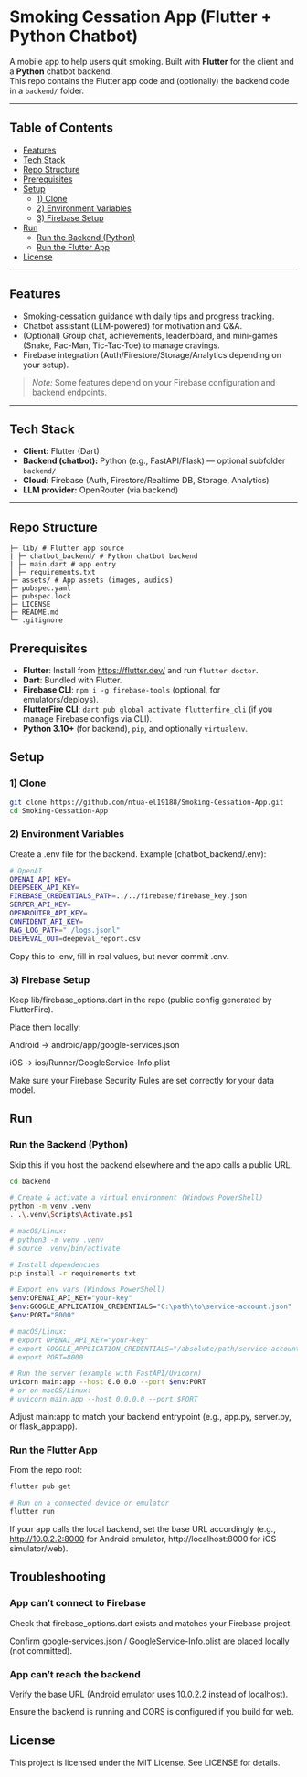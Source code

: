 # Smoking Cessation App (Flutter + Python Chatbot)

A mobile app to help users quit smoking. Built with **Flutter** for the client and a **Python** chatbot backend.  
This repo contains the Flutter app code and (optionally) the backend code in a `backend/` folder.

---

## Table of Contents
- [Features](#features)
- [Tech Stack](#tech-stack)
- [Repo Structure](#repo-structure)
- [Prerequisites](#prerequisites)
- [Setup](#setup)
  - [1) Clone](#1-clone)
  - [2) Environment Variables](#2-environment-variables)
  - [3) Firebase Setup](#3-firebase-setup)
- [Run](#run)
  - [Run the Backend (Python)](#run-the-backend-python)
  - [Run the Flutter App](#run-the-flutter-app)
- [License](#license)

---

## Features
- Smoking-cessation guidance with daily tips and progress tracking.
- Chatbot assistant (LLM-powered) for motivation and Q&A.
- (Optional) Group chat, achievements, leaderboard, and mini-games (Snake, Pac-Man, Tic-Tac-Toe) to manage cravings.
- Firebase integration (Auth/Firestore/Storage/Analytics depending on your setup).

> _Note:_ Some features depend on your Firebase configuration and backend endpoints.

---

## Tech Stack
- **Client:** Flutter (Dart)
- **Backend (chatbot):** Python (e.g., FastAPI/Flask) — optional subfolder `backend/`
- **Cloud:** Firebase (Auth, Firestore/Realtime DB, Storage, Analytics)
- **LLM provider:** OpenRouter (via backend)

---

## Repo Structure
```
├─ lib/ # Flutter app source
| ├─ chatbot_backend/ # Python chatbot backend 
| ├─ main.dart # app entry
│ ├─ requirements.txt
├─ assets/ # App assets (images, audios)
├─ pubspec.yaml
├─ pubspec.lock
├─ LICENSE
├─ README.md
└─ .gitignore
```

## Prerequisites
- **Flutter**: Install from https://flutter.dev/ and run `flutter doctor`.
- **Dart**: Bundled with Flutter.
- **Firebase CLI**: `npm i -g firebase-tools` (optional, for emulators/deploys).
- **FlutterFire CLI**: `dart pub global activate flutterfire_cli` (if you manage Firebase configs via CLI).
- **Python 3.10+** (for backend), `pip`, and optionally `virtualenv`.


## Setup

### 1) Clone
```bash
git clone https://github.com/ntua-el19188/Smoking-Cessation-App.git
cd Smoking-Cessation-App
```
### 2) Environment Variables
Create a .env file for the backend. Example (chatbot_backend/.env):

```bash
# OpenAI
OPENAI_API_KEY=
DEEPSEEK_API_KEY=
FIREBASE_CREDENTIALS_PATH=../../firebase/firebase_key.json
SERPER_API_KEY=
OPENROUTER_API_KEY=
CONFIDENT_API_KEY=
RAG_LOG_PATH="./logs.jsonl"
DEEPEVAL_OUT=deepeval_report.csv
```
Copy this to .env, fill in real values, but never commit .env.

### 3) Firebase Setup
Keep lib/firebase_options.dart in the repo (public config generated by FlutterFire).

Place them locally:

Android → android/app/google-services.json

iOS → ios/Runner/GoogleService-Info.plist

Make sure your Firebase Security Rules are set correctly for your data model.

## Run
### Run the Backend (Python)
Skip this if you host the backend elsewhere and the app calls a public URL.

```bash
cd backend

# Create & activate a virtual environment (Windows PowerShell)
python -m venv .venv
. .\.venv\Scripts\Activate.ps1

# macOS/Linux:
# python3 -m venv .venv
# source .venv/bin/activate

# Install dependencies
pip install -r requirements.txt

# Export env vars (Windows PowerShell)
$env:OPENAI_API_KEY="your-key"
$env:GOOGLE_APPLICATION_CREDENTIALS="C:\path\to\service-account.json"
$env:PORT="8000"

# macOS/Linux:
# export OPENAI_API_KEY="your-key"
# export GOOGLE_APPLICATION_CREDENTIALS="/absolute/path/service-account.json"
# export PORT=8000

# Run the server (example with FastAPI/Uvicorn)
uvicorn main:app --host 0.0.0.0 --port $env:PORT
# or on macOS/Linux:
# uvicorn main:app --host 0.0.0.0 --port $PORT
```
Adjust main:app to match your backend entrypoint (e.g., app.py, server.py, or flask_app:app).

### Run the Flutter App
From the repo root:

```bash
flutter pub get

# Run on a connected device or emulator
flutter run
```
If your app calls the local backend, set the base URL accordingly (e.g., http://10.0.2.2:8000 for Android emulator, http://localhost:8000 for iOS simulator/web).

## Troubleshooting
### App can’t connect to Firebase

Check that firebase_options.dart exists and matches your Firebase project.

Confirm google-services.json / GoogleService-Info.plist are placed locally (not committed).

### App can’t reach the backend

Verify the base URL (Android emulator uses 10.0.2.2 instead of localhost).

Ensure the backend is running and CORS is configured if you build for web.

## License
This project is licensed under the MIT License. See LICENSE for details.
